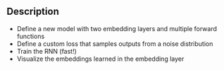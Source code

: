 ## Description 
- Define a new model with two embedding layers and multiple forward functions
- Define a custom loss that samples outputs from a noise distribution
- Train the RNN (fast!)
- Visualize the embeddings learned in the embedding layer
